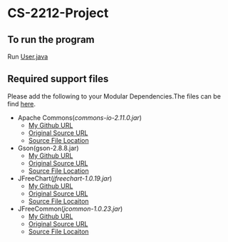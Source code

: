 # CS-2212-Project

## To run the program
Run [User.java](https://github.com/zifa25796/CS-2212-Project/blob/main/2212/src/main/User.java)

## Required support files
Please add the following to your Modular Dependencies.The files can be find [here](https://github.com/zifa25796/CS-2212-Project/tree/main/2212/Lib).

- Apache Commons(*commons-io-2.11.0.jar*)
   - [My Github URL](https://github.com/zifa25796/CS-2212-Project/blob/main/2212/Lib/commons-io-2.11.0.jar)
   - [Original Source URL](https://commons.apache.org/proper/commons-io/download_io.cgi)
   - [Source File Location](https://github.com/zifa25796/CS-2212-Project/blob/main/2212/Lib/Source%20File/commons-io-2.11.0-bin/commons-io-2.11.0/commons-io-2.11.0.jar)
- Gson(gson-2.8.8.jar)
   - [My Github URL](https://github.com/zifa25796/CS-2212-Project/blob/main/2212/Lib/gson-2.8.8.jar)
   - [Original Source URL](https://search.maven.org/artifact/com.google.code.gson/gson)
   - [Source File Location](https://github.com/zifa25796/CS-2212-Project/blob/main/2212/Lib/gson-2.8.8.jar)
- JFreeChart(*jfreechart-1.0.19.jar*)
   - [My Github URL](https://github.com/zifa25796/CS-2212-Project/blob/main/2212/Lib/jfreechart-1.0.19.jar)
   - [Original Source URL](https://www.jfree.org/index.html)
   - [Source File Locaiton](https://github.com/zifa25796/CS-2212-Project/blob/main/2212/Lib/Source%20File/jfreechart-1.0.19/jfreechart-1.0.19/lib/jfreechart-1.0.19.jar)
- JFreeCommon(*jcommon-1.0.23.jar*)
   - [My Github URL](https://github.com/zifa25796/CS-2212-Project/blob/main/2212/Lib/jcommon-1.0.23.jar)
   - [Original Source URL](https://www.jfree.org/index.html)
   - [Source File Locaiton](https://github.com/zifa25796/CS-2212-Project/blob/main/2212/Lib/Source%20File/jfreechart-1.0.19/jfreechart-1.0.19/lib/jcommon-1.0.23.jar)
